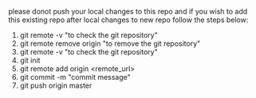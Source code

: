 please donot push your local changes to this repo
and if you wish to add this existing repo after local changes to new repo follow the steps below:
1. git remote -v  "to check the git repository"
2. git remote remove origin "to remove the git repository"
4. git remote -v  "to check the git repository"
5. git init 
6. git remote add origin <remote_url> 
7. git commit -m "commit message" 
8. git push origin master